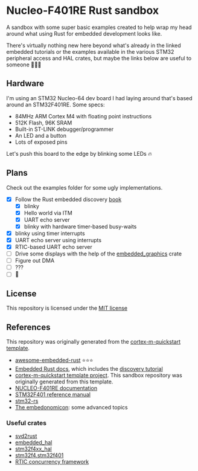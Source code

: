 # Nucleo-F401RE Rust sandbox

A sandbox with some super basic examples created to help wrap my head around what using Rust for
embedded development looks like.

There's virtually nothing new here beyond what's already in the linked embedded tutorials or the
examples available in the various STM32 peripheral access and HAL crates, but maybe the links below
are useful to someone 🤷🏽‍♂

## Hardware

I'm using an STM32 Nucleo-64 dev board I had laying around that's based around an STM32F401RE. Some
specs:

* 84MHz ARM Cortex M4 with floating point instructions
* 512K Flash, 96K SRAM
* Built-in ST-LINK debugger/programmer
* An LED and a button
* Lots of exposed pins

Let's push this board to the edge by blinking some LEDs 🔥

## Plans

Check out the examples folder for some ugly implementations.

* [x] Follow the Rust embedded discovery [book](https://docs.rust-embedded.org/discovery/index.html)
  * [x] blinky
  * [x] Hello world via ITM
  * [x] UART echo server
  * [x] blinky with hardware timer-based busy-waits
* [x] blinky using timer interrupts
* [x] UART echo server using interrupts
* [x] RTIC-based UART echo server
* [ ] Drive some displays with the help of the [embedded\_graphics](https://github.com/embedded-graphics/embedded-graphics)
  crate
* [ ] Figure out DMA
* [ ] ???
* [ ] 🚀

## License

This repository is licensed under the [MIT license](LICENSE)

## References

This repository was originally generated from the [cortex-m-quickstart template](https://github.com/rust-embedded/cortex-m-quickstart).

* [awesome-embedded-rust](https://github.com/rust-embedded/awesome-embedded-rust) ⭐⭐⭐
* [Embedded Rust docs](https://docs.rust-embedded.org), which includes the [discovery tutorial](https://docs.rust-embedded.org/discovery/index.html)
* [cortex-m-quickstart template project](https://github.com/rust-embedded/cortex-m-quickstart). This
  sandbox repository was originally generated from this template.
* [NUCLEO-F401RE documentation](https://www.st.com/en/evaluation-tools/nucleo-f401re.html)
* [STM32F401 reference manual](https://www.st.com/resource/en/reference_manual/dm00096844-stm32f401xbc-and-stm32f401xde-advanced-armbased-32bit-mcus-stmicroelectronics.pdf)
* [stm32-rs](https://github.com/stm32-rs)
* [The embedonomicon](https://docs.rust-embedded.org/embedonomicon/index.html): some advanced topics

### Useful crates

* [svd2rust](https://docs.rs/svd2rust/0.17.0/svd2rust/index.html)
* [embedded\_hal](https://docs.rs/embedded-hal/0.2.4/embedded_hal/index.html)
* [stm32f4xx\_hal](https://docs.rs/stm32f4xx-hal/0.8.3/stm32f4xx_hal)
* [stm32f4.stm32f401](https://docs.rs/stm32f4/0.12.1/stm32f4/stm32f401/index.html)
* [RTIC concurrency framework](https://rtic.rs/0.5/book/en/preface.html)
